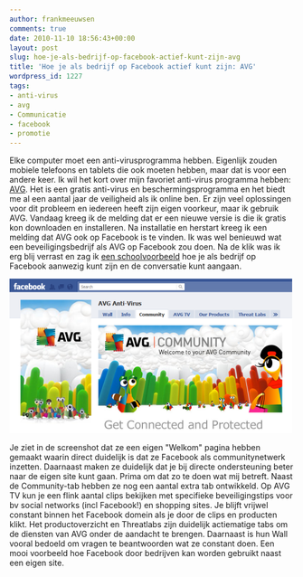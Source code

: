 ```yaml
---
author: frankmeeuwsen
comments: true
date: 2010-11-10 18:56:43+00:00
layout: post
slug: hoe-je-als-bedrijf-op-facebook-actief-kunt-zijn-avg
title: 'Hoe je als bedrijf op Facebook actief kunt zijn: AVG'
wordpress_id: 1227
tags:
- anti-virus
- avg
- Communicatie
- facebook
- promotie
---
```


Elke computer moet een anti-virusprogramma hebben. Eigenlijk zouden mobiele telefoons en tablets die ook moeten hebben, maar dat is voor een andere keer. Ik wil het kort over mijn favoriet anti-virus programma hebben: [AVG](http://www.avg.com). Het is een gratis anti-virus en beschermingsprogramma en het biedt me al een aantal jaar de veiligheid als ik online ben. Er zijn veel oplossingen voor dit probleem en iedereen heeft zijn eigen voorkeur, maar ik gebruik AVG. Vandaag kreeg ik de melding dat er een nieuwe versie is die ik gratis kon downloaden en installeren. Na installatie en herstart kreeg ik een melding dat AVG ook op Facebook is te vinden. Ik was wel benieuwd wat een beveiligingsbedrijf als AVG op Facebook zou doen. Na de klik was ik erg blij verrast en zag ik [een schoolvoorbeeld](http://www.facebook.com/avgfree) hoe je als bedrijf op Facebook aanwezig kunt zijn en de conversatie kunt aangaan.

![](../images/uploadimages/avgfacebook.png)

Je ziet in de screenshot dat ze een eigen "Welkom" pagina hebben gemaakt waarin direct duidelijk is dat ze Facebook als communitynetwerk inzetten. Daarnaast maken ze duidelijk dat je bij directe ondersteuning beter naar de eigen site kunt gaan. Prima om dat zo te doen wat mij betreft. Naast de Community-tab hebben ze nog een aantal extra tab ontwikkeld. Op AVG TV kun je een flink aantal clips bekijken met specifieke beveiligingstips voor bv social networks (incl Facebook!) en shopping sites. Je blijft vrijwel constant binnen het Facebook domein als je door de clips en producten klikt. Het productoverzicht en Threatlabs zijn duidelijk actiematige tabs om de diensten van AVG onder de aandacht te brengen. Daarnaast is hun Wall vooral bedoeld om vragen te beantwoorden wat ze constant doen. Een mooi voorbeeld hoe Facebook door bedrijven kan worden gebruikt naast een eigen site.
